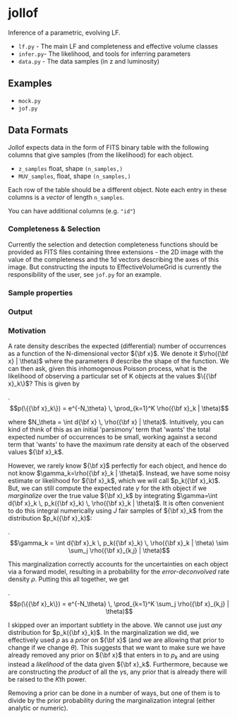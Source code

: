 # jollof

Inference of a parametric, evolving LF.

* `lf.py` - The main LF and completeness and effective volume classes
* `infer.py`- The likelihood, and tools for inferring parameters
* `data.py` - The data samples (in z and luminosity)

## Examples

 * `mock.py`
 * `jof.py`


## Data Formats

Jollof expects data in the form of FITS binary table with the following columns
that give samples (from the likelihood) for each object.

* `z_samples` float, shape `(n_samples,)`
* `MUV_samples`, float, shape `(n_samples,)`

Each row of the table should be a different object.  Note each entry in these
columns is a *vector* of length `n_samples`.

You can have additional columns (e.g. `"id"`)

### Completeness & Selection

Currently the selection and detection completeness functions should be provided
as FITS files containing three extensions - the 2D image with the value of the
completeness and the 1d vectors describing the axes of this image.  But
constructing the inputs to EffectiveVolumeGrid is currently the responsibility
of the user, see `jof.py` for an example.


### Sample properties


### Output


### Motivation

A rate density describes the expected (differential) number of occurrences as a
function of the N-dimensional vector ${\bf x}$.  We denote it $\rho({\bf x} |
\theta)$ where the parameters $\theta$ describe the shape of the function.  We
can then ask, given this inhomogenous Poisson process, what is the likelihood of
observing a particular set of K objects at the values $\{{\bf x}_k\}$?  This is
given by

.$$p(\{{\bf x}_k\}) = e^{-N_\theta} \, \prod_{k=1}^K \rho({\bf x}_k | \theta)$$

where $N_\theta = \int d{\bf x} \, \rho({\bf x} | \theta)$.
Intuitively, you can kind of think of this as an initial 'parsimony' term that
'wants' the total expected number of occurrences to be small, working against a
second term that 'wants' to have the maximum rate density at each of the
observed values ${\bf x}_k$.

However, we rarely know ${\bf x}$ perfectly for each object, and hence do not
know $\gamma_k=\rho({\bf x}_k | \theta)$.  Instead, we have some noisy estimate
or likelihood for ${\bf x}_k$, which we will call $p_k({\bf x}_k)$. But, we can
still compute the expected rate $\gamma$ for the $k$th object if we
*marginalize* over the true value ${\bf x}_k$ by integrating
$\gamma=\int d{\bf x}_k \, p_k({\bf x}_k) \, \rho({\bf x}_k | \theta)$.
It is often convenient to do this integral numerically using $J$ fair samples of
${\bf x}_k$ from the distribution $p_k({\bf x}_k)$:

.$$\gamma_k = \int d{\bf x}_k \, p_k({\bf x}_k) \, \rho({\bf x}_k | \theta) \sim \sum_j \rho({\bf x}_{k,j} | \theta)$$

This marginalization correctly accounts for the uncertainties on each object via
a forward model, resulting in a probability for the *error-deconvolved* rate
density $\rho$. Putting this all together, we get

.$$p(\{{\bf x}_k\}) = e^{-N_\theta} \, \prod_{k=1}^K \sum_j \rho({\bf x}_{k,j} | \theta)$$

I skipped over an important subtlety in the above.  We cannot use just *any*
distribution for $p_k({\bf x}_k)$. In the marginalization we did, we effectively
used $\rho$ as a *prior* on ${\bf x}$ (and we are allowing that prior to change
if we change $\theta$).  This suggests that we want to make sure we have already
removed any prior on ${\bf x}$ that enters in to $p_k$ and are using instead a
*likelihood* of the data given ${\bf x}_k$.  Furthermore, because we are
constructing the *product* of all the $\gamma$s, any prior that is already there
will be raised to the $K$th power.

Removing a prior can be done in a number of ways, but one of them is to divide by the prior probability during the marginalization integral (either analytic or numeric).